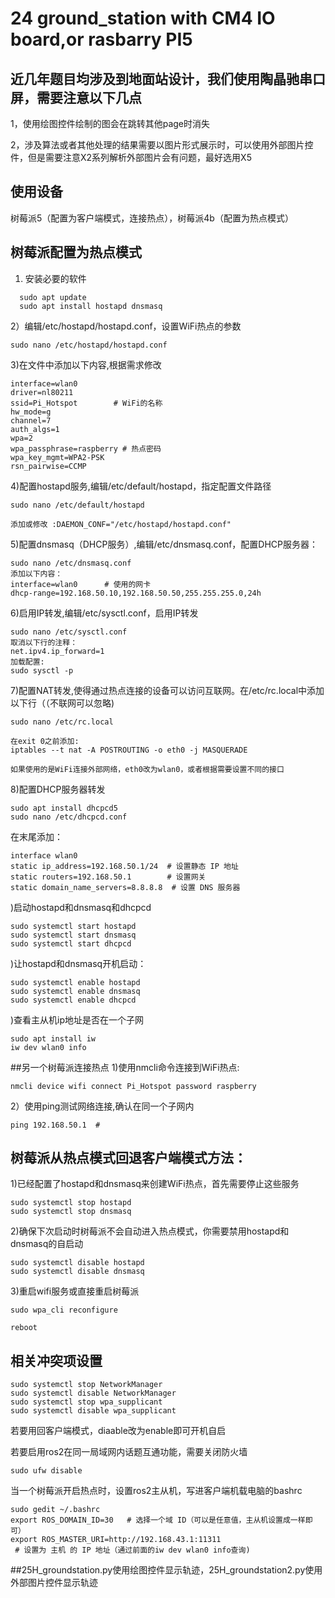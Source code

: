 # 24 ground_station with CM4 IO board,or rasbarry PI5

## 近几年题目均涉及到地面站设计，我们使用陶晶驰串口屏，需要注意以下几点

1，使用绘图控件绘制的图会在跳转其他page时消失

2，涉及算法或者其他处理的结果需要以图片形式展示时，可以使用外部图片控件，但是需要注意X2系列解析外部图片会有问题，最好选用X5


## 使用设备
树莓派5（配置为客户端模式，连接热点），树莓派4b（配置为热点模式）
## 树莓派配置为热点模式
1) 安装必要的软件
```
  sudo apt update
  sudo apt install hostapd dnsmasq
```
2）编辑/etc/hostapd/hostapd.conf，设置WiFi热点的参数
```
sudo nano /etc/hostapd/hostapd.conf

```
3)在文件中添加以下内容,根据需求修改
```
interface=wlan0
driver=nl80211
ssid=Pi_Hotspot        # WiFi的名称
hw_mode=g
channel=7
auth_algs=1
wpa=2
wpa_passphrase=raspberry # 热点密码
wpa_key_mgmt=WPA2-PSK
rsn_pairwise=CCMP

```
4)配置hostapd服务,编辑/etc/default/hostapd，指定配置文件路径
```
sudo nano /etc/default/hostapd

添加或修改 :DAEMON_CONF="/etc/hostapd/hostapd.conf"
```
5)配置dnsmasq（DHCP服务）,编辑/etc/dnsmasq.conf，配置DHCP服务器：
```
sudo nano /etc/dnsmasq.conf
添加以下内容：
interface=wlan0      # 使用的网卡
dhcp-range=192.168.50.10,192.168.50.50,255.255.255.0,24h

```
6)启用IP转发,编辑/etc/sysctl.conf，启用IP转发
```
sudo nano /etc/sysctl.conf
取消以下行的注释：
net.ipv4.ip_forward=1
加载配置:
sudo sysctl -p

```

7)配置NAT转发,使得通过热点连接的设备可以访问互联网。在/etc/rc.local中添加以下行（（不联网可以忽略)
```
sudo nano /etc/rc.local

在exit 0之前添加:
iptables --t nat -A POSTROUTING -o eth0 -j MASQUERADE

如果使用的是WiFi连接外部网络，eth0改为wlan0，或者根据需要设置不同的接口
```
8)配置DHCP服务器转发
```
sudo apt install dhcpcd5
sudo nano /etc/dhcpcd.conf
```
在末尾添加：
```
interface wlan0
static ip_address=192.168.50.1/24  # 设置静态 IP 地址
static routers=192.168.50.1        # 设置网关
static domain_name_servers=8.8.8.8  # 设置 DNS 服务器

```

)启动hostapd和dnsmasq和dhcpcd
```
sudo systemctl start hostapd
sudo systemctl start dnsmasq
sudo systemctl start dhcpcd

```

)让hostapd和dnsmasq开机启动：
```
sudo systemctl enable hostapd
sudo systemctl enable dnsmasq
sudo systemctl enable dhcpcd
```

)查看主从机ip地址是否在一个子网
```
sudo apt install iw
iw dev wlan0 info
```

##另一个树莓派连接热点
1)使用nmcli命令连接到WiFi热点:
```
nmcli device wifi connect Pi_Hotspot password raspberry
```
2）使用ping测试网络连接,确认在同一个子网内
```
ping 192.168.50.1  #
```

## 树莓派从热点模式回退客户端模式方法：
1)已经配置了hostapd和dnsmasq来创建WiFi热点，首先需要停止这些服务
```
sudo systemctl stop hostapd
sudo systemctl stop dnsmasq
```
2)确保下次启动时树莓派不会自动进入热点模式，你需要禁用hostapd和dnsmasq的自启动
```
sudo systemctl disable hostapd
sudo systemctl disable dnsmasq
```
3)重启wifi服务或直接重启树莓派
```
sudo wpa_cli reconfigure

reboot
```

## 相关冲突项设置
```
sudo systemctl stop NetworkManager
sudo systemctl disable NetworkManager
sudo systemctl stop wpa_supplicant
sudo systemctl disable wpa_supplicant
```
若要用回客户端模式，diaable改为enable即可开机自启

若要启用ros2在同一局域网内话题互通功能，需要关闭防火墙
```
sudo ufw disable
```
当一个树莓派开启热点时，设置ros2主从机，写进客户端机载电脑的bashrc
```
sudo gedit ~/.bashrc
export ROS_DOMAIN_ID=30   # 选择一个域 ID（可以是任意值，主从机设置成一样即可）
export ROS_MASTER_URI=http://192.168.43.1:11311
 # 设置为 主机 的 IP 地址（通过前面的iw dev wlan0 info查询)
```

##25H_groundstation.py使用绘图控件显示轨迹，25H_groundstation2.py使用外部图片控件显示轨迹
